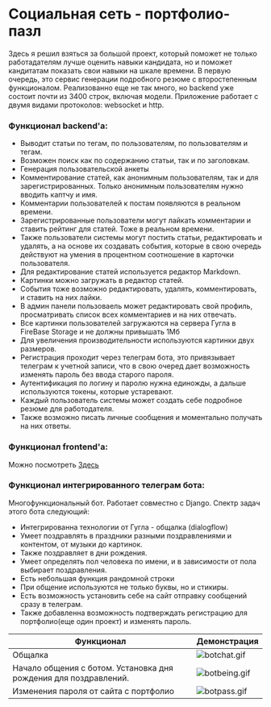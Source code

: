 # Социальная сеть - портфолио-пазл

Здесь я решил взяться за большой проект, который поможет не только работадателям лучше оценить навыки кандидата, но и поможет кандитатам показать свои навыки на шкале времени. В первую очередь, это сервис генерации подробного резюме с второстепенным функционалом.
Реализованно еще не так много, но backend уже состоит почти из 3400 строк, включая модели. Приложение работает с двумя видами протоколов: websocket и http.

### Функционал backend'a:
- Выводит статьи по тегам, по пользователям, по пользователям и тегам.
- Возможен поиск как по содержанию статьи, так и по заголовкам.
- Генерация пользовательской анкеты
- Комментирование статей, как анонимным пользователям, так и для зарегистрированных. Только анонимным пользователям нужно вводить каптчу и имя.
- Комментарии пользователей к постам появляются в реальном времени.
- Зарегистрированные пользователи могут лайкать комментарии и ставить рейтинг для статей. Тоже в реальном времени.
- Также пользователи системы могут постить статьи, редактировать и удалять, а на основе их создавать события, которые в свою очередь действуют на умения в процентном соотношение в карточки пользователя.
- Для редактирование статей используется редактор Markdown.
- Картинки можно загружать в редактор статей.
- События тоже возможно редактировать, удалять, комментировать, и ставить на них лайки.
- В админ панели пользоваель может редактировать свой профиль, просматривать список всех комментариев и на них отвечать.
- Все картинки пользователей загружаются на сервера Гугла в FireBase Storage и не должны привышать 1Мб
- Для увеличения производительности используются картинки двух размеров.
- Регистрация проходит через телеграм бота, это привязывает телеграм к учетной записи, что в свою очеред дает возможность изменять пароль без ввода старого пароля.
- Аутентификация по логину и паролю нужна единожды, а дальше используются токены, которые устаревают.
- Каждый пользователь системы может создать себе подробное резюме для работодателя.
- Также возможно писать личные сообщения и моментально получать на них ответы.

### Функционал frontend'a:
Можно посмотреть [Здесь](https://github.com/AntonGlyzin/portfolio-puzzle)

### Функционал интегрированного телеграм бота:
Многофункциональный бот. Работает совместно с Django. Спектр задач этого бота следующий:
- Интегрированна технологии от Гугла - общалка (dialogflow)
- Умеет поздравлять в праздники  разными поздравлениями и контентом, от музыки до картинок.
- Также поздравляет в дни рождения.
- Умеет определять пол человека по имени, и в зависимости от пола выбирает поздравления.
- Есть небольшая функция рандомной строки
- При общение используются не только буквы, но и стикиры.
- Есть возможность установить себе на сайт отправку сообщений сразу в телеграм.
- Также добавленна возможность подтверждать регистрацию для портфолио(еще один проект) и изменять пароль.

|Функционал|Демонстрация|
|-|-|
|Общалка|![botchat.gif](https://storage.googleapis.com/antonio-glyzin.appspot.com/portfolio/users/toshaglyzin/portfolio/posts/lGnHyjBnlqem6T97z9u1lsDRq2ClRuwP.gif)|
|Начало общения с ботом. Установка дня рождения для поздравлений.|![botbeing.gif](https://storage.googleapis.com/antonio-glyzin.appspot.com/portfolio/users/toshaglyzin/portfolio/posts/gc2y8bx3jCz3Rn2nHypQPBZ8clliFNTe.gif)|
|Изменения пароля от сайта с портфолио|![botpass.gif](https://storage.googleapis.com/antonio-glyzin.appspot.com/portfolio/users/toshaglyzin/portfolio/posts/PvhUFF6ZqRT6eUnmTMfx6BACQk7ndKMo.gif)|
